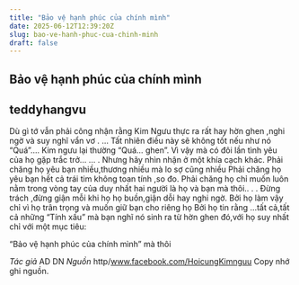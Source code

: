 ```yaml
---
title: "Bảo vệ hạnh phúc của chính mình"
date: 2025-06-12T12:39:20Z
slug: bao-ve-hanh-phuc-cua-chinh-minh
draft: false
---
```


## Bảo vệ hạnh phúc của chính mình

## teddyhangvu

Dù gì tớ vẫn phải công nhận rằng Kim Ngưu thực ra rất hay hờn ghen ,nghi ngờ và suy nghĩ vẩn vơ .
…
Tất nhiên điều này sẽ không tốt nếu như nó “Quá”….
Kim ngưu lại thường “Quá… ghen”.
Vì vậy mà có đôi lần tình yêu của họ gặp trắc trở…
…
.
Nhưng hãy nhìn nhận ở một khía cạch khác.
Phải chăng họ yêu bạn nhiều,thương nhiều mà lo sợ cũng nhiều
Phải chăng họ yêu bạn hết cả trái tim không toan tính ,so đo.
Phải chăng họ chỉ muốn luôn nằm trong vòng tay của duy nhất hai người là họ và bạn mà thôi..
.
.
Đừng trách ,đừng giận mỗi khi họ họ buồn,giận dỗi hay nghi ngờ.
Bởi họ làm vậy chỉ vì họ trân trọng và muốn giữ bạn cho riêng họ
Bởi họ tin rằng …tất cả,tất cả những “Tính xấu” mà bạn nghĩ nó sinh ra từ
hờn ghen đó,với họ suy nhất chỉ với một mục tiêu:

“Bảo vệ hạnh phúc của chính mình” mà thôi

*Tác giả* AD DN
*Nguồn* http/www.facebook.com/HoicungKimnguu
Copy nhớ ghi nguồn.​ ​​​